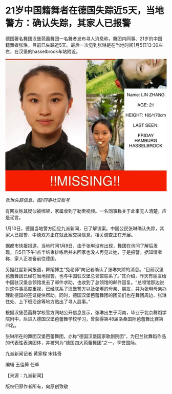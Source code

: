 # 21岁中国籍舞者在德国失踪近5天，当地警方：确认失踪，其家人已报警

德国著名舞团汉堡芭蕾舞团一名舞者发布寻人消息称，舞团内同事、21岁的中国籍舞者张琳，目前已失踪近5天。最后一次见到张琳是在当地时间1月5日13:30左右，在汉堡的hasselbrook车站附近。

![2d7f09ee4fc57fe530189b070c9d692c.jpg](https://raw.githubusercontent.com/qqhsx/qqnews_image/main/2024/01/10/21岁中国籍舞者在德国失踪近5天，当地警方：确认失踪，其家人已报警/2d7f09ee4fc57fe530189b070c9d692c.jpg)

_张琳失踪信息。图/同事社交账号_

有网友称其疑似被绑架，家属收到了勒索视频。一名同事称关于此事无人清楚，应是谣言。

1月10日，德国当地警方回应九派新闻，已了解该案。中国公民张琳确认失踪，其家人已报警，中德双方正在就此案交换信息，相关调查正在开展。

据都市快报报道，当地时间1月8日，由于张琳没有出现，舞团在询问了解后发现，自5日下午1点半结束排练后并未回家也没人再见过她，于是报警。据知情者称，家人正准备前往德国。

另据红星新闻报道，舞蹈博主“兔老师”向记者确认了张琳失踪的消息。“目前汉堡芭蕾舞团已经在当地报警，也与中国驻汉堡总领馆联系了。”其介绍，昨天有朋友给中国驻汉堡总领馆发去了邮件求助，也收到了总领馆的邮件回复。“总领馆那边说对这件事高度重视，已经联系了汉堡警方以及张琳的母亲、朋友，并为张琳母亲办理赴德国的签证提供帮助。同时，德国汉堡芭蕾舞团的团员们也在舞团周边、张琳住处、上下班沿途等地方贴出了寻人启事。”

根据汉堡芭蕾舞学校官方网站公开信息显示，张琳出生于河南，毕业于北京舞蹈学院附中，后进入德国汉堡芭蕾舞学校学习，曾获得第48届洛桑国际芭蕾舞比赛第四名。

张琳所在的舞团汉堡芭蕾舞团，亦称“德国汉堡国家歌剧院团”，为巴兰钦舞蹈作品的代表性表演团体，并被列为“德国四大芭蕾舞团”之一，享誉国际。

九派新闻记者 黄家樑 宋炜奇

编辑 王佳箐 任卓

【来源：九派新闻】

版权归原作者所有，向原创致敬


